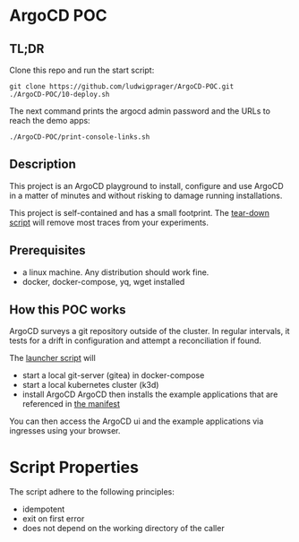 # ArgoCD POC

## TL;DR
Clone this repo and run the start script:

```
git clone https://github.com/ludwigprager/ArgoCD-POC.git
./ArgoCD-POC/10-deploy.sh
```

The next command prints the argocd admin password and the URLs to reach the demo apps:
```
./ArgoCD-POC/print-console-links.sh 

```

## Description

This project is an ArgoCD playground to install, configure and use ArgoCD
in a matter of minutes and without risking to damage running installations.

This project is self-contained and has a small footprint. The [tear-down script](./90-teardown.sh) will
remove most traces from your experiments.

## Prerequisites
- a linux machine. Any distribution should work fine.  
- docker, docker-compose, yq, wget installed

## How this POC works

ArgoCD surveys a git repository outside of the cluster.
In regular intervals, it tests for a drift in configuration
and attempt a reconciliation if found.

The [launcher script](./10-deploy.sh) will
- start a local git-server (gitea) in docker-compose
- start a local kubernetes cluster (k3d)
- install ArgoCD
ArgoCD then installs the example applications that are referenced in [the manifest](./manifest/application.yaml.tpl)

You can then access the ArgoCD ui and the example applications via ingresses using your browser.

# Script Properties

The script adhere to the following principles:

- idempotent
- exit on first error
- does not depend on the working directory of the caller
